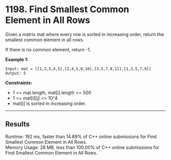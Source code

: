 # 1198. Find Smallest Common Element in All Rows  

Given a matrix mat where every row is sorted in increasing order, return the smallest common element in all rows.  

If there is no common element, return -1.  
 

**Example 1:**  

    Input: mat = [[1,2,3,4,5],[2,4,5,8,10],[3,5,7,9,11],[1,3,5,7,9]]
    Output: 5
 

**Constraints:**  

* 1 <= mat.length, mat[i].length <= 500
* 1 <= mat[i][j] <= 10^4
* mat[i] is sorted in increasing order.

---
## Results  

Runtime: 192 ms, faster than 14.89% of C++ online submissions for Find Smallest Common Element in All Rows.  
Memory Usage: 28 MB, less than 100.00% of C++ online submissions for Find Smallest Common Element in All Rows.  


